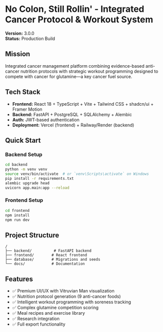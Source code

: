 # No Colon, Still Rollin' - Integrated Cancer Protocol & Workout System

**Version:** 3.0.0  
**Status:** Production Build

## Mission

Integrated cancer management platform combining evidence-based anti-cancer nutrition protocols with strategic workout programming designed to compete with cancer for glutamine—a key cancer fuel source.

## Tech Stack

- **Frontend:** React 18 + TypeScript + Vite + Tailwind CSS + shadcn/ui + Framer Motion
- **Backend:** FastAPI + PostgreSQL + SQLAlchemy + Alembic
- **Auth:** JWT-based authentication
- **Deployment:** Vercel (frontend) + Railway/Render (backend)

## Quick Start

### Backend Setup
```bash
cd backend
python -m venv venv
source venv/bin/activate  # or `venv\Scripts\activate` on Windows
pip install -r requirements.txt
alembic upgrade head
uvicorn app.main:app --reload
```

### Frontend Setup
```bash
cd frontend
npm install
npm run dev
```

## Project Structure

```
/
├── backend/          # FastAPI backend
├── frontend/        # React frontend
├── database/        # Migrations and seeds
└── docs/            # Documentation
```

## Features

- ✅ Premium UI/UX with Vitruvian Man visualization
- ✅ Nutrition protocol generation (9 anti-cancer foods)
- ✅ Intelligent workout programming with soreness tracking
- ✅ Complex glutamine competition scoring
- ✅ Meal recipes and exercise library
- ✅ Research integration
- ✅ Full export functionality

